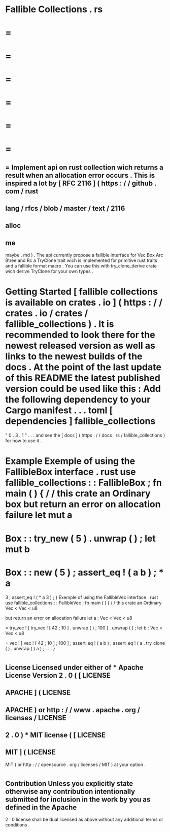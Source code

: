 Fallible
Collections
.
rs
=
=
=
=
=
=
=
=
=
=
=
=
=
=
Implement
api
on
rust
collection
wich
returns
a
result
when
an
allocation
error
occurs
.
This
is
inspired
a
lot
by
[
RFC
2116
]
(
https
:
/
/
github
.
com
/
rust
-
lang
/
rfcs
/
blob
/
master
/
text
/
2116
-
alloc
-
me
-
maybe
.
md
)
.
The
api
currently
propose
a
fallible
interface
for
Vec
Box
Arc
Btree
and
Rc
a
TryClone
trait
wich
is
implemented
for
primitive
rust
traits
and
a
fallible
format
macro
.
You
can
use
this
with
try_clone_derive
crate
wich
derive
TryClone
for
your
own
types
.
#
Getting
Started
[
fallible
collections
is
available
on
crates
.
io
]
(
https
:
/
/
crates
.
io
/
crates
/
fallible_collections
)
.
It
is
recommended
to
look
there
for
the
newest
released
version
as
well
as
links
to
the
newest
builds
of
the
docs
.
At
the
point
of
the
last
update
of
this
README
the
latest
published
version
could
be
used
like
this
:
Add
the
following
dependency
to
your
Cargo
manifest
.
.
.
toml
[
dependencies
]
fallible_collections
=
"
0
.
3
.
1
"
.
.
.
and
see
the
[
docs
]
(
https
:
/
/
docs
.
rs
/
fallible_collections
)
for
how
to
use
it
.
#
Example
Exemple
of
using
the
FallibleBox
interface
.
rust
use
fallible_collections
:
:
FallibleBox
;
fn
main
(
)
{
/
/
this
crate
an
Ordinary
box
but
return
an
error
on
allocation
failure
let
mut
a
=
Box
:
:
try_new
(
5
)
.
unwrap
(
)
;
let
mut
b
=
Box
:
:
new
(
5
)
;
assert_eq
!
(
a
b
)
;
*
a
=
3
;
assert_eq
!
(
*
a
3
)
;
}
Exemple
of
using
the
FallibleVec
interface
.
rust
use
fallible_collections
:
:
FallibleVec
;
fn
main
(
)
{
/
/
this
crate
an
Ordinary
Vec
<
Vec
<
u8
>
>
but
return
an
error
on
allocation
failure
let
a
:
Vec
<
Vec
<
u8
>
>
=
try_vec
!
[
try_vec
!
[
42
;
10
]
.
unwrap
(
)
;
100
]
.
unwrap
(
)
;
let
b
:
Vec
<
Vec
<
u8
>
>
=
vec
!
[
vec
!
[
42
;
10
]
;
100
]
;
assert_eq
!
(
a
b
)
;
assert_eq
!
(
a
.
try_clone
(
)
.
unwrap
(
)
a
)
;
.
.
.
}
#
#
License
Licensed
under
either
of
*
Apache
License
Version
2
.
0
(
[
LICENSE
-
APACHE
]
(
LICENSE
-
APACHE
)
or
http
:
/
/
www
.
apache
.
org
/
licenses
/
LICENSE
-
2
.
0
)
*
MIT
license
(
[
LICENSE
-
MIT
]
(
LICENSE
-
MIT
)
or
http
:
/
/
opensource
.
org
/
licenses
/
MIT
)
at
your
option
.
#
#
#
Contribution
Unless
you
explicitly
state
otherwise
any
contribution
intentionally
submitted
for
inclusion
in
the
work
by
you
as
defined
in
the
Apache
-
2
.
0
license
shall
be
dual
licensed
as
above
without
any
additional
terms
or
conditions
.
